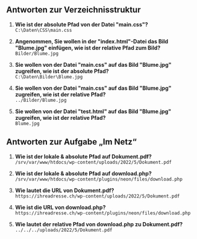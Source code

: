 ## Antworten zur Verzeichnisstruktur

1. **Wie ist der absolute Pfad von der Datei "main.css"?**  
   `C:\Daten\CSS\main.css`

2. **Angenommen, Sie wollen in der "index.html"-Datei das Bild "Blume.jpg" einfügen, wie ist der relative Pfad zum Bild?**  
   `Bilder/Blume.jpg`

3. **Sie wollen von der Datei "main.css" auf das Bild "Blume.jpg" zugreifen, wie ist der absolute Pfad?**  
   `C:\Daten\Bilder\Blume.jpg`

4. **Sie wollen von der Datei "main.css" auf das Bild "Blume.jpg" zugreifen, wie ist der relative Pfad?**  
   `../Bilder/Blume.jpg`

5. **Sie wollen von der Datei "test.html" auf das Bild "Blume.jpg" zugreifen, wie ist der relative Pfad?**  
   `Blume.jpg`

## Antworten zur Aufgabe „Im Netz“

1. **Wie ist der lokale & absolute Pfad auf Dokument.pdf?**  
   `/srv/var/www/htdocs/wp-content/uploads/2022/5/Dokument.pdf`

2. **Wie ist der lokale & absolute Pfad auf download.php?**  
   `/srv/var/www/htdocs/wp-content/plugins/neon/files/download.php`

3. **Wie lautet die URL von Dokument.pdf?**  
   `https://ihreadresse.ch/wp-content/uploads/2022/5/Dokument.pdf`

4. **Wie ist die URL von download.php?**  
   `https://ihreadresse.ch/wp-content/plugins/neon/files/download.php`

5. **Wie lautet der relative Pfad von download.php zu Dokument.pdf?**  
   `../../../uploads/2022/5/Dokument.pdf`

